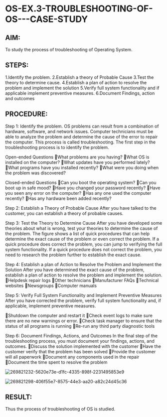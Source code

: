 # OS-EX.3-TROUBLESHOOTING-OF-OS---CASE-STUDY

## AIM:
To study the process of troubleshooting of Operating System.


## STEPS:
1.Identify the problem. 
2.Establish a theory of Probable Cause
3.Test the theory to determine cause. 
4.Establish a plan of action to resolve the problem and implement the solution 
5.Verify full system functionality and if applicable implement preventive measures. 
6.Document Findings, action and outcomes

## PROCEDURE:
Step 1: Identify the problem.
OS problems can result from a combination of hardware, software, and network issues. Computer technicians must be able to analyze the problem and determine the cause of the error to repair the computer. This process is called troubleshooting. The first step in the troubleshooting process is to identify the problem.

Open-ended Questions
What problems are you having?
What OS is installed on the computer?
What updates have you performed lately?
What programs have you installed recently?
What were you doing when the problem was discovered?

Closed-ended Questions
Can you boot the operating system?
Can you boot up in safe mood?
Have you changed your password recently?
Have you seen any error on the computer?
Has any one used the computer recently?
Has any hardware been added recently?

Step 2: Establish a Theory of Probable Cause
After you have talked to the customer, you can establish a theory of probable causes.

Step 3: Test the Theory to Determine Cause
After you have developed some theories about what is wrong, test your theories to determine the cause of the problem. The figure shows a list of quick procedures that can help determine the exact cause of the problem or even correct the problem. If a quick procedure does correct the problem, you can jump to verifying the full system functionality. If a quick procedure does not correct the problem, you need to research the problem further to establish the exact cause.

Step 4: Establish a plan of Action to Resolve the Problem and Implement the Solution
After you have determined the exact cause of the problem, establish a plan of action to resolve the problem and implement the solution.
Helpdesk repair logs
Other technicians
Manufacturer FAQs
Technical websites
Newsgroups
Computer manuals

Step 5: Verify Full System Functionality and Implement Preventive Measures
After you have corrected the problem, verify full system functionality and, if applicable, implement preventive measures.

Shutdown the computer and restart it
Check event logs to make sure there are no new warnings or error.
Check task manager to ensure that the status of all programs is running
Re-run any third party diagnostic tools

Step 6: Document Findings, Actions, and Outcomes
In the final step of the troubleshooting process, you must document your findings, actions, and outcomes.
Discuss the solution implemented with the customer
Have the customer verify that the problem has been solved
Provide the customer will all paperwork
Document any components used in the repair
Document the time spent to resolve the problem

![269821232-5620e73e-d1fc-4335-898f-2231495853e9](https://github.com/elamarannn/OS-EX.3-TROUBLESHOOTING-OF-OS---CASE-STUDY/assets/113497531/c4d5f691-8729-4c41-be77-8aa09a0aa3c4)



![269821298-406f55e7-8575-44e3-aa20-a82c24d45c36](https://github.com/elamarannn/OS-EX.3-TROUBLESHOOTING-OF-OS---CASE-STUDY/assets/113497531/7f9d954d-6eaf-44df-96c5-1e9f48867f86)




## RESULT:

Thus the process of troubleshooting of OS is studied.


